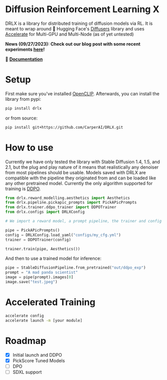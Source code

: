 # Diffusion Reinforcement Learning X

DRLX is a library for distributed training of diffusion models via RL. It is meant to wrap around 🤗 Hugging Face's [Diffusers](https://huggingface.co/docs/diffusers/) library and uses [Accelerate](https://huggingface.co/docs/accelerate/) for Multi-GPU and Multi-Node (as of yet untested)

**News (09/27/2023): Check out our blog post with some recent experiments [here](https://carper.ai/enhancing-diffusion-models-with-reinforcement-learning/)!**

📖 **[Documentation](https://DRLX.readthedocs.io)**

# Setup

First make sure you've installed [OpenCLIP](https://github.com/openai/CLIP.git). Afterwards, you can install the library from pypi:

```sh
pip install drlx
```

or from source:

```sh
pip install git+https://github.com/CarperAI/DRLX.git
```

# How to use

Currently we have only tested the library with Stable Diffusion 1.4, 1.5, and 2.1, but the plug and play nature of it means that realistically any denoiser from most pipelines should be usable. Models saved with DRLX are compatible with the pipeline they originated from and can be loaded like any other pretrained model. Currently the only algorithm supported for training is [DDPO](https://arxiv.org/abs/2305.13301).

```python
from drlx.reward_modelling.aesthetics import Aesthetics
from drlx.pipeline.pickapic_prompts import PickAPicPrompts
from drlx.trainer.ddpo_trainer import DDPOTrainer
from drlx.configs import DRLXConfig

# We import a reward model, a prompt pipeline, the trainer and config

pipe = PickAPicPrompts()
config = DRLXConfig.load_yaml("configs/my_cfg.yml")
trainer = DDPOTrainer(config)

trainer.train(pipe, Aesthetics())
```

And then to use a trained model for inference:

```python
pipe = StableDiffusionPipeline.from_pretrained("out/ddpo_exp")
prompt = "A mad panda scientist"
image = pipe(prompt).images[0]
image.save("test.jpeg")
```

# Accelerated Training

```bash
accelerate config
accelerate launch -m [your module]
```

# Roadmap  

- [x] Initial launch and DDPO
- [x] PickScore Tuned Models
- [ ] DPO
- [ ] SDXL support
